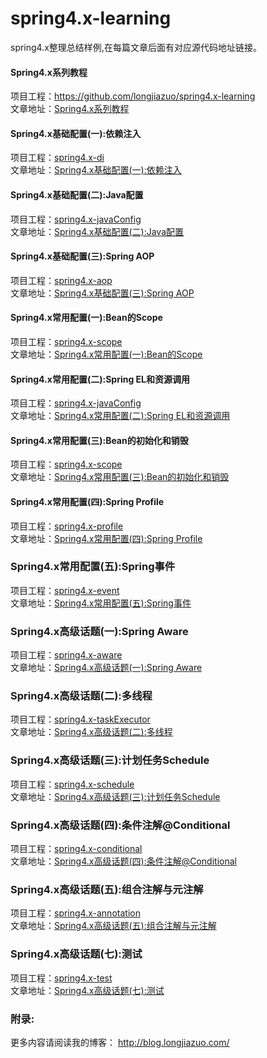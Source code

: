 # spring4.x-learning
spring4.x整理总结样例,在每篇文章后面有对应源代码地址链接。<br>

#### Spring4.x系列教程<br>
项目工程：<a href="https://github.com/longjiazuo/spring4.x-learning" target="_blank">https://github.com/longjiazuo/spring4.x-learning <br>
文章地址：<a href="http://blog.longjiazuo.com/archives/category/code_language/spring4.x" target="_blank">Spring4.x系列教程</a><br>

#### Spring4.x基础配置(一):依赖注入
项目工程：<a href="https://github.com/longjiazuo/spring4.x-learning/tree/master/spring4.x-di" target="_blank">spring4.x-di</a><br>
文章地址：<a href="http://blog.longjiazuo.com/archives/1239" target="_blank">Spring4.x基础配置(一):依赖注入</a><br>

#### Spring4.x基础配置(二):Java配置
项目工程：<a href="https://github.com/longjiazuo/spring4.x-learning/tree/master/spring4.x-javaConfig" target="_blank">spring4.x-javaConfig</a><br>
文章地址：<a href="http://blog.longjiazuo.com/archives/1265" target="_blank">Spring4.x基础配置(二):Java配置</a><br>

#### Spring4.x基础配置(三):Spring AOP
项目工程：<a href="https://github.com/longjiazuo/spring4.x-learning/tree/master/spring4.x-aop" target="_blank">spring4.x-aop</a><br>
文章地址：<a href="http://blog.longjiazuo.com/archives/1274" target="_blank">Spring4.x基础配置(三):Spring AOP</a><br>

#### Spring4.x常用配置(一):Bean的Scope
项目工程：<a href="https://github.com/longjiazuo/spring4.x-learning/tree/master/spring4.x-scope" target="_blank">spring4.x-scope</a><br>
文章地址：<a href="http://blog.longjiazuo.com/archives/1289" target="_blank">Spring4.x常用配置(一):Bean的Scope</a><br>

#### Spring4.x常用配置(二):Spring EL和资源调用
项目工程：<a href="https://github.com/longjiazuo/spring4.x-learning/tree/master/spring4.x-scope" target="_blank">spring4.x-javaConfig</a><br>
文章地址：<a href="http://blog.longjiazuo.com/archives/1294" target="_blank">Spring4.x常用配置(二):Spring EL和资源调用</a><br>

#### Spring4.x常用配置(三):Bean的初始化和销毁
项目工程：<a href="https://github.com/longjiazuo/spring4.x-learning/tree/master/spring4.x-scope" target="_blank">spring4.x-scope</a><br>
文章地址：<a href="http://blog.longjiazuo.com/archives/1304" target="_blank">Spring4.x常用配置(三):Bean的初始化和销毁</a><br>

#### Spring4.x常用配置(四):Spring Profile
项目工程：<a href="https://github.com/longjiazuo/spring4.x-learning/tree/master/spring4.x-profile" target="_blank">spring4.x-profile</a><br>
文章地址：<a href="http://blog.longjiazuo.com/archives/1310" target="_blank">Spring4.x常用配置(四):Spring Profile</a><br>

### Spring4.x常用配置(五):Spring事件
项目工程：<a href="https://github.com/longjiazuo/spring4.x-learning/tree/master/spring4.x-event" target="_blank">spring4.x-event</a><br>
文章地址：<a href="http://blog.longjiazuo.com/archives/1320" target="_blank">Spring4.x常用配置(五):Spring事件</a><br>

### Spring4.x高级话题(一):Spring Aware
项目工程：<a href="https://github.com/longjiazuo/spring4.x-learning/tree/master/spring4.x-aware" target="_blank">spring4.x-aware</a><br>
文章地址：<a href="http://blog.longjiazuo.com/archives/1324" target="_blank">Spring4.x高级话题(一):Spring Aware</a><br>

### Spring4.x高级话题(二):多线程
项目工程：<a href="https://github.com/longjiazuo/spring4.x-learning/tree/master/spring4.x-taskExecutor" target="_blank">spring4.x-taskExecutor</a><br>
文章地址：<a href="http://blog.longjiazuo.com/archives/1338" target="_blank">Spring4.x高级话题(二):多线程</a><br>

### Spring4.x高级话题(三):计划任务Schedule
项目工程：<a href="https://github.com/longjiazuo/spring4.x-learning/tree/master/spring4.x-schedule" target="_blank">spring4.x-schedule</a><br>
文章地址：<a href="http://blog.longjiazuo.com/archives/1344" target="_blank">Spring4.x高级话题(三):计划任务Schedule</a><br>

### Spring4.x高级话题(四):条件注解@Conditional
项目工程：<a href="https://github.com/longjiazuo/spring4.x-learning/tree/master/spring4.x-conditional" target="_blank">spring4.x-conditional</a><br>
文章地址：<a href="http://blog.longjiazuo.com/archives/1351" target="_blank">Spring4.x高级话题(四):条件注解@Conditional</a><br>

### Spring4.x高级话题(五):组合注解与元注解
项目工程：<a href="https://github.com/longjiazuo/spring4.x-learning/tree/master/spring4.x-annotation" target="_blank">spring4.x-annotation</a><br>
文章地址：<a href="http://blog.longjiazuo.com/archives/1361" target="_blank">Spring4.x高级话题(五):组合注解与元注解</a><br>

### Spring4.x高级话题(七):测试
项目工程：<a href="https://github.com/longjiazuo/spring4.x-learning/tree/master/spring4.x-test" target="_blank">spring4.x-test</a><br>
文章地址：<a href="http://blog.longjiazuo.com/archives/1377" target="_blank">Spring4.x高级话题(七):测试</a><br>

### 附录:
更多内容请阅读我的博客：
<a href="http://blog.longjiazuo.com/" target="_blank">http://blog.longjiazuo.com/